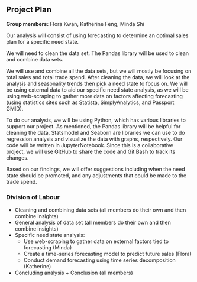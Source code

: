## Project Plan
**Group members:** Flora Kwan, Katherine Feng, Minda Shi

Our analysis will consist of using forecasting to determine an optimal sales plan for a specific need state.

We will need to clean the data set. The Pandas library will be used to clean and combine data sets. 

We will use and combine all the data sets, but we will mostly be focusing on total sales and total trade spend. After cleaning the data, we will look at the analysis and seasonality trends then pick a need state to focus on. We will be using external data to aid our specific need state analysis, as we will be using web-scraping to gather more data on factors affecting forecasting (using statistics sites such as Statista, SimplyAnalytics, and Passport GMID).

To do our analysis, we will be using Python, which has various libraries to support our project. As mentioned, the Pandas library will be helpful for cleaning the data. Statsmodel and Seaborn are libraries we can use to do regression analysis and visualize the data with graphs, respectively. Our code will be written in JupyterNotebook. Since this is a collaborative project, we will use GitHub to share the code and Git Bash to track its changes.

Based on our findings, we will offer suggestions including when the need state should be promoted, and any adjustments that could be made to the trade spend.

### Division of Labour
* Cleaning and combining data sets (all members do their own and then combine insights)
* General analysis of data set (all members do their own and then combine insights)
* Specific need state analysis:
  - Use web-scraping to gather data on external factors tied to forecasting (Minda)
  - Create a time-series forecasting model to predict future sales (Flora)
  - Conduct demand forecasting using time series decomposition (Katherine)
* Concluding analysis + Conclusion (all members)
